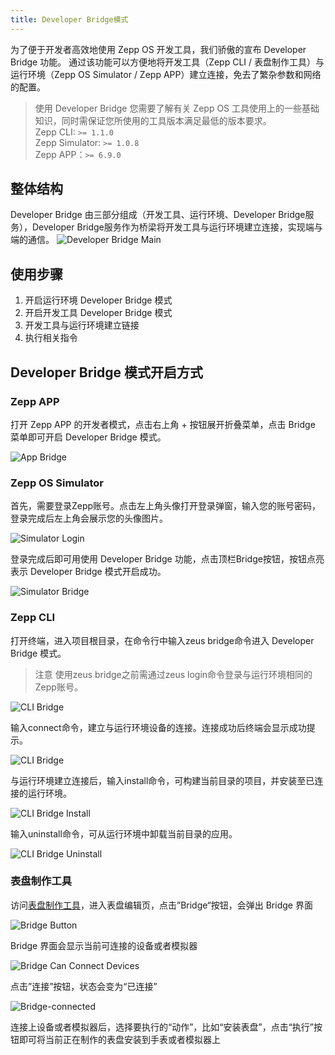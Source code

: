 ```yaml
---
title: Developer Bridge模式
---
```


为了便于开发者高效地使用 Zepp OS 开发工具，我们骄傲的宣布 Developer Bridge 功能。
通过该功能可以方便地将开发工具（Zepp CLI / 表盘制作工具）与运行环境（Zepp OS Simulator / Zepp APP）建立连接，免去了繁杂参数和网络的配置。

> 使用 Developer Bridge 您需要了解有关 Zepp OS 工具使用上的一些基础知识，同时需保证您所使用的工具版本满足最低的版本要求。<br/>
> Zepp CLI: `>= 1.1.0` <br/>
> Zepp Simulator: `>= 1.0.8` <br/>
> Zepp APP：`>= 6.9.0`

## 整体结构
Developer Bridge 由三部分组成（开发工具、运行环境、Developer Bridge服务），Developer Bridge服务作为桥梁将开发工具与运行环境建立连接，实现端与端的通信。
![Developer Bridge Main](/img/docs/guides/faq/bridge/main.png)

## 使用步骤
1. 开启运行环境 Developer Bridge 模式
2. 开启开发工具 Developer Bridge 模式
3. 开发工具与运行环境建立链接
4. 执行相关指令

## Developer Bridge 模式开启方式

### Zepp APP
打开 Zepp APP 的开发者模式，点击右上角 + 按钮展开折叠菜单，点击 Bridge 菜单即可开启 Developer Bridge 模式。

![App Bridge](/img/docs/guides/faq/bridge/zepp-zh.gif)

### Zepp OS Simulator
首先，需要登录Zepp账号。点击左上角头像打开登录弹窗，输入您的账号密码，登录完成后左上角会展示您的头像图片。

![Simulator Login](/img/docs/guides/faq/bridge/simulator-login.png)

登录完成后即可用使用 Developer Bridge 功能，点击顶栏Bridge按钮，按钮点亮表示 Developer Bridge 模式开启成功。

![Simulator Bridge](/img/docs/guides/faq/bridge/simulator-bridge.png)

### Zepp CLI
打开终端，进入项目根目录，在命令行中输入zeus bridge命令进入 Developer Bridge 模式。
> 注意
> 使用zeus bridge之前需通过zeus login命令登录与运行环境相同的Zepp账号。

![CLI Bridge](/img/docs/guides/faq/bridge/cli-bridge.png)

输入connect命令，建立与运行环境设备的连接。连接成功后终端会显示成功提示。

![CLI Bridge](/img/docs/guides/faq/bridge/cli-bridge-connect.png)

与运行环境建立连接后，输入install命令，可构建当前目录的项目，并安装至已连接的运行环境。

![CLI Bridge Install](/img/docs/guides/faq/bridge/cli-bridge-install.png)

输入uninstall命令，可从运行环境中卸载当前目录的应用。

![CLI Bridge Uninstall](/img/docs/guides/faq/bridge/cli-bridge-uninstall.png)

### 表盘制作工具

访问[表盘制作工具](https://watchface.zepp.com/)，进入表盘编辑页，点击”Bridge“按钮，会弹出 Bridge 界面

![Bridge Button](/img/docs/guides/faq/bridge/wf-bridge-zh-btn.png)

Bridge 界面会显示当前可连接的设备或者模拟器

![Bridge Can Connect Devices](/img/docs/guides/faq/bridge/wf-bridge-can-connect-devices-zh.png)

点击”连接”按钮，状态会变为“已连接”

![Bridge-connected](/img/docs/guides/faq/bridge/wf-bridge-connected-zh.png)

连接上设备或者模拟器后，选择要执行的“动作”，比如“安装表盘”，点击“执行”按钮即可将当前正在制作的表盘安装到手表或者模拟器上
